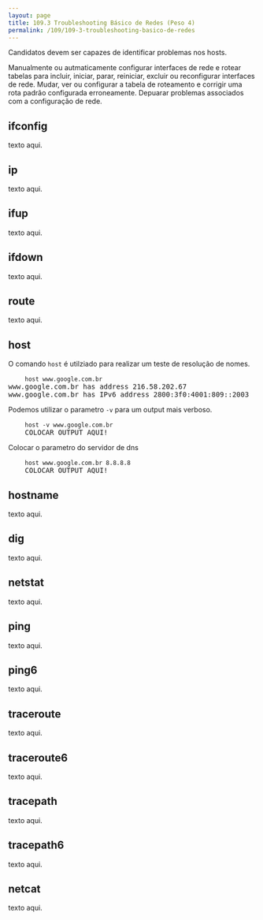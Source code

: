 ```yaml
---
layout: page
title: 109.3 Troubleshooting Básico de Redes (Peso 4)
permalink: /109/109-3-troubleshooting-basico-de-redes
---
```


Candidatos devem ser capazes de identificar problemas nos hosts.


Manualmente ou autmaticamente configurar interfaces de rede e rotear tabelas para incluir, iniciar, parar, reiniciar, excluir ou reconfigurar interfaces de rede.
Mudar, ver ou configurar a tabela de roteamento e corrigir uma rota padrão configurada erroneamente.
Depuarar problemas associados com a configuração de rede.

## ifconfig

texto aqui.

## ip

texto aqui.

## ifup

texto aqui.

## ifdown

texto aqui.

## route

texto aqui.

## host

O comando `host` é utilziado para realizar um teste de resolução de nomes.

<pre class="comand-line language-bash">
	<code>host www.google.com.br</code>	
www.google.com.br has address 216.58.202.67
www.google.com.br has IPv6 address 2800:3f0:4001:809::2003
</pre>

Podemos utilizar o parametro `-v` para um output mais verboso.

<pre class="comand-line language-bash">
	<code>host -v www.google.com.br</code>
	COLOCAR OUTPUT AQUI!	
</pre>

Colocar o parametro do servidor de dns

<pre class="comand-line language-bash">
	<code>host www.google.com.br 8.8.8.8</code>
	COLOCAR OUTPUT AQUI!	
</pre>

## hostname

texto aqui.

## dig

texto aqui.

## netstat

texto aqui.

## ping

texto aqui.

## ping6

texto aqui.

## traceroute

texto aqui.

## traceroute6

texto aqui.

## tracepath

texto aqui.

## tracepath6

texto aqui.

## netcat

texto aqui.
